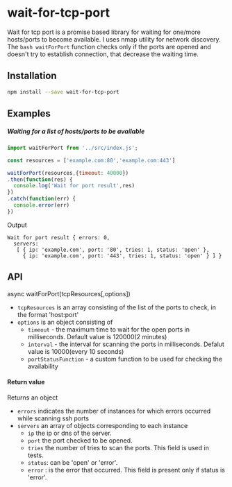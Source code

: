 # wait-for-tcp-port

Wait for tcp port is a promise based library for waiting for one/more hosts/ports to become available. I uses nmap utility for network discovery. The ```bash waitForPort``` function checks only if the ports are opened and  doesn't try to establish connection, that decrease the waiting time.  

## Installation

```bash
npm install --save wait-for-tcp-port
```
## Examples

##### Waiting for a list of hosts/ports to be available

```js
import waitForPort from '../src/index.js';

const resources = ['example.com:80','example.com:443']

waitForPort(resources,{timeout: 40000})
.then(function(res) {
  console.log('Wait for port result',res)
})
.catch(function(err) {
  console.error(err)
})
```
Output
```
Wait for port result { errors: 0,
  servers: 
   [ { ip: 'example.com', port: '80', tries: 1, status: 'open' },
     { ip: 'example.com', port: '443', tries: 1, status: 'open' } ] }

```
## API
async waitForPort(tcpResources[,options])
 - `tcpResources` is an array consisting of the list of the ports to check, in the format 'host:port'
 - `options` is an object consisting of
   - `timeout` - the maximum time to wait for the open ports in milliseconds. Default value is 120000(2 minutes)
   - `interval` - the interval for scanning the ports in milliseconds. Defalut value is 10000(every 10 seconds)
   - `portStatusFunction` - a custom function to be used for checking the availability

#### Return value
Returns an object
  - `errors` indicates the number of instances for which errors occurred while scanning ssh ports
  - `servers` an array of objects corresponding to each instance
    - `ip` the ip or dns of the server.
    - `port` the port checked to be opened.
    - `tries` the number of tries to scan the ports. This field is used in tests.
    - `status`: can be 'open' or 'error'.
    - `error` : is the error that occurred. This field is present only if status is 'error'.
